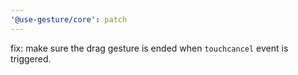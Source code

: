 ```yaml
---
'@use-gesture/core': patch
---
```


fix: make sure the drag gesture is ended when `touchcancel` event is triggered.
